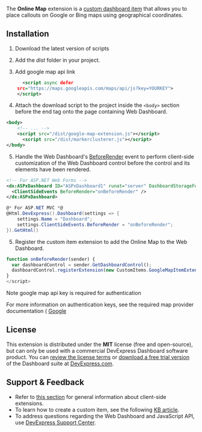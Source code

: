 The **Online Map** extension is a [custom dashboard item](https://www.devexpress.com/Support/Center/Question/Details/T491984) that allows you to place callouts on Google or Bing maps using geographical coordinates.

## Installation

1. Download the latest version of scripts 

2. Add the *dist* folder in your project.

3. Add google map api link
```xml
      <script async defer
    src="https://maps.googleapis.com/maps/api/js?key=YOURKEY">
    </script>
```

4. Attach the download script to the project inside the `<body>` section before the end tag onto the page containing Web Dashboard.
```xml
<body>
    <!-- ... -->
    <script src="/dist/google-map-extension.js"></script>
      <script src="/dist/markerclusterer.js"></script>
</body>
```
5. Handle the Web Dashboard's [BeforeRender](https://documentation.devexpress.com/#Dashboard/DevExpressDashboardWebScriptsASPxClientDashboard_BeforeRendertopic) event to perform client-side customization of the Web Dashboard control before the control and its elements have been rendered.
```xml
<!-- For ASP.NET Web Forms -->
<dx:ASPxDashboard ID="ASPxDashboard1" runat="server" DashboardStorageFolder="~/App_Data/Dashboards">
  <ClientSideEvents BeforeRender="onBeforeRender" />
</dx:ASPxDashboard>
```
```C#
@* For ASP.NET MVC *@
@Html.DevExpress().Dashboard(settings => {
    settings.Name = "Dashboard";
    settings.ClientSideEvents.BeforeRender = "onBeforeRender";
}).GetHtml()
```

5. Register the custom item extension to add the Online Map to the Web Dashboard.

```javascript
function onBeforeRender(sender) {
  var dashboardControl = sender.GetDashboardControl();
  dashboardControl.registerExtension(new CustomItems.GoogleMapItemExtension(dashboardControl));
}
</script>
```

Note google map api key is required for authentication

For more information on authentication keys, see the required map provider documentation ( [Google](https://developers.google.com/maps/documentation/javascript/get-api-key?hl=en)

## License
This extension is distributed under the **MIT** license (free and open-source), but can only be used with a commercial DevExpress Dashboard software product. You can [review the license terms](https://www.devexpress.com/Support/EULAs/NetComponents.xml) or [download a free trial version](https://go.devexpress.com/DevExpressDownload_UniversalTrial.aspx) of the Dashboard suite at [DevExpress.com](https://www.devexpress.com).

## Support & Feedback

* Refer to [this section](https://documentation.devexpress.com/#Dashboard/CustomDocument117232) for general information about client-side extensions.
* To learn how to create a custom item, see the following [KB article](https://www.devexpress.com/Support/Center/Question/Details/T491984).
* To address questions regarding the Web Dashboard and JavaScript API, use [DevExpress Support Center](https://www.devexpress.com/Support/Center).
